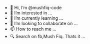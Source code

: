 - 👋 Hi, I’m @mushfiq-code
- 👀 I’m interested in ...
- 🌱 I’m currently learning ...
- 💞️ I’m looking to collaborate on ...
- 📫 How to reach me ...
- 🔍 Search on fb,Mush Fiq. Thats it ... 
<!---
mushfiq-code/mushfiq-code is a ✨ special ✨ repository because its `README.md` (this file) appears on your GitHub profile.
You can click the Preview link to take a look at your changes.
--->
